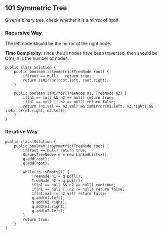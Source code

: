 ## 101 Symmetric Tree
Given a binary tree, check whether it is a mirror of itself

### Recursive Way

The left node should be the mirror of the right node. 

**Time Complexity**: since the all nodes have been traversed, then should be O(n), n is the number of nodes.


	public class Solution {
	    public boolean isSymmetric(TreeNode root) {
	        if(root == null)   return true;
	        return isMirror(root.left, root.right);
	    }
	    
	    public boolean isMirror(TreeNode n1, TreeNode n2) {
	        if(n1 == null && n2 == null) return true;
	        if(n1 == null || n2 == null) return false;
	        return (n1.val == n2.val) && isMirror(n1.left, n2.right) && isMirror(n1.right, n2.left);
	    }
	}
	

### Iterative Way

	public class Solution {
		public boolean isSymmetric(TreeNode root) {
			if(root == null) return true;
			Queue<TreeNode> q = new LinkedList<>();
			q.add(root);
			q.add(root);
			
			while(!q.isEmpty()) {
				TreeNode n1 = q.poll();
				TreeNode n2 = q.poll();
				if(n1 == null && n2 == null) continue;
				if(n1 == null || n2 != null) return false;
				if(n1.val != n2.val) return false;
				q.add(n1.left);
				q.add(n2.right);
				q.add(n1.right);
				q.add(n2.left);
			}
			return true;
		}
	}